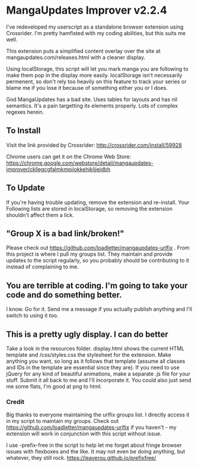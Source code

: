 # MangaUpdates Improver v2.2.4

I've redeveloped my userscript as a standalone browser extension using Crossrider.  I'm pretty hamfisted with my coding abilities, but this suits me well.

This extension puts a simplified content overlay over the site at mangaupdates.com/releases.html with a cleaner display.

Using localStorage, this script will let you mark manga you are following to make them pop in the display more easily. localStorage isn't necessarily permenent, so don't rely too heavily on this feature to track your series or blame me if you lose it because of something either you or I does.

God MangaUpdates has a bad site. Uses tables for layouts and has nil semantics. It's a pain targetting its elements properly.  Lots of complex regexes herein.

## To Install

Visit the link provided by Crossrider: http://crossrider.com/install/59928

Chrome users can get it on the Chrome Web Store: https://chrome.google.com/webstore/detail/mangaupdates-improver/ckllegcgfalmkmpijokkehikljjejdbh

## To Update

If you're having trouble updating, remove the extension and re-install.  Your Following lists are stored in localStorage, so removing the extension shouldn't affect them  a lick.

## "Group X is a bad link/broken!"

Please check out https://github.com/loadletter/mangaupdates-urlfix . From this project is where I pull my groups list.  They maintain and provide updates to the script regularly, so you probably should be contributing to it instead of complaining to me.

## You are terrible at coding.  I'm going to take your code and do something better.

I know.  Go for it.  Send me a message if you actually publish anything and I'll switch to using it too.

## This is a pretty ugly display.  I can do better

Take a look in the resources folder.  display.html shows the current HTML template and /css/styles.css the stylesheet for the extension.  Make anything you want, so long as it follows that template (assume all classes and IDs in the template are essential since they are).  If you need to use jQuery for any kind of beautiful animations, make a separate .js file for your stuff.  Submit it all back to me and I'll incorporate it.  You could also just send me some flats, I'm good at png to html.

### Credit

Big thanks to everyone maintaining the urlfix groups list.  I directly access it in my script to maintain my groups.  Check out https://github.com/loadletter/mangaupdates-urlfix if you haven't - my extension will work in conjunction with this script without issue.

I use -prefix-free in the script to help let me forget about fringe browser issues with flexboxes and the like.  It may not even be doing anything, but whatever, they still rock.  https://leaverou.github.io/prefixfree/